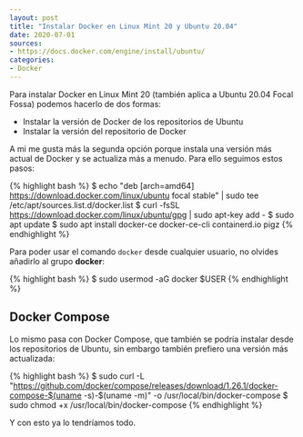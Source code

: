 ```yaml
---
layout: post
title: "Instalar Docker en Linux Mint 20 y Ubuntu 20.04"
date: 2020-07-01
sources:
- https://docs.docker.com/engine/install/ubuntu/
categories:
- Docker
---
```


Para instalar Docker en Linux Mint 20 (también aplica a Ubuntu 20.04 Focal Fossa) podemos hacerlo de dos formas:

- Instalar la versión de Docker de los repositorios de Ubuntu
- Instalar la versión del repositorio de Docker

A mi me gusta más la segunda opción porque instala una versión más actual de Docker y se actualiza más a menudo. Para ello seguimos estos pasos:

{% highlight bash %}
$ echo "deb [arch=amd64] https://download.docker.com/linux/ubuntu focal stable" | sudo tee /etc/apt/sources.list.d/docker.list
$ curl -fsSL https://download.docker.com/linux/ubuntu/gpg | sudo apt-key add -
$ sudo apt update
$ sudo apt install docker-ce docker-ce-cli containerd.io pigz
{% endhighlight %}

Para poder usar el comando ```docker``` desde cualquier usuario, no olvides añadirlo al grupo **docker**:

{% highlight bash %}
$ sudo usermod -aG docker $USER
{% endhighlight %}

## Docker Compose
Lo mismo pasa con Docker Compose, que también se podría instalar desde los repositorios de Ubuntu, sin embargo también prefiero una versión más actualizada:

{% highlight bash %}
$ sudo curl -L "https://github.com/docker/compose/releases/download/1.26.1/docker-compose-$(uname -s)-$(uname -m)" -o /usr/local/bin/docker-compose
$ sudo chmod +x /usr/local/bin/docker-compose
{% endhighlight %}

Y con esto ya lo tendríamos todo.
